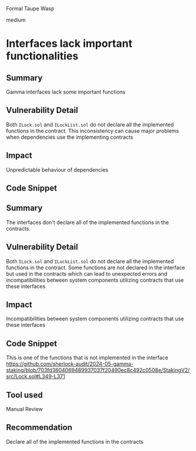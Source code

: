 Formal Taupe Wasp

medium

# Interfaces lack important functionalities

## Summary
Gamma interfaces lack some important functions

## Vulnerability Detail
Both `ILock.sol` and `ILockList.sol` do not declare all the implemented functions in the contract. This inconsistency can cause major problems when dependencies use the implementing contracts

## Impact
Unpredictable behaviour of dependencies

## Code Snippet
## Summary
The interfaces don't declare all of the implemented functions in the contracts. 

## Vulnerability Detail
Both `ILock.sol` and `ILockList.sol` do not declare all the implemented functions in the contract. Some functions are not declared in the interface but used in the contracts which can lead to unexpected errors and incompatibilities between system components utilizing contracts that use these interfaces

## Impact
Incompatibilities between system components utilizing contracts that use these interfaces

## Code Snippet
This is one of the functions that is not implemented in the interface
https://github.com/sherlock-audit/2024-05-gamma-staking/blob/703fd3604069489937037f20490ec8c492c0508e/StakingV2/src/Lock.sol#L349-L371
## Tool used

Manual Review

## Recommendation
Declare all of the implemented functions in the contracts
